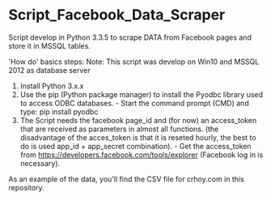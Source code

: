 # Script_Facebook_Data_Scraper
Script develop in Python 3.3.5 to scrape DATA from Facebook pages and store it in MSSQL tables.

'How do' basics steps:
  Note: This script was develop on Win10 and MSSQL 2012 as database server
  1. Install Python 3.x.x 
  2. Use the pip (Python package manager) to install the Pyodbc library used to access ODBC databases.
    - Start the command prompt (CMD) and type: pip install pyodbc
  3. The Script needs the facebook page_id and (for now) an access_token that are received as parameters in almost all functions. (the disadvantage of the acces_token is that it is reseted hourly, the best to do is used app_id + app_secret combination).
    - Get the access_token from https://developers.facebook.com/tools/explorer (Facebook log in is necessary).

As an example of the data, you'll find the CSV file for crhoy.com in this repository.
